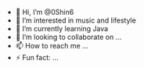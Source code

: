 - 👋 Hi, I’m @0Shin6
- 👀 I’m interested in music and lifestyle
- 🌱 I’m currently learning Java
- 💞️ I’m looking to collaborate on ...
- 📫 How to reach me ...
- ⚡ Fun fact: ...

<!---
0Shin6/0Shin6 is a ✨ special ✨ repository because its `README.md` (this file) appears on your GitHub profile.
You can click the Preview link to take a look at your changes.
--->
